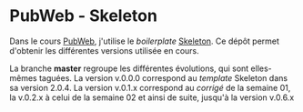 # PubWeb - Skeleton

Dans le cours [PubWeb](https://github.com/iGormilhit/pubweb/), j'utilise le *boilerplate* [Skeleton](http://getskeleton.com). Ce dépôt permet d'obtenir les différentes versions utilisée en cours.

La branche **master** regroupe les différentes évolutions, qui sont elles-mêmes taguées. La version v.0.0.0 correspond au *template* Skeleton dans sa version 2.0.4. La version v.0.1.x correspond au *corrigé* de la semaine 01, la v.0.2.x à celui de la semaine 02 et ainsi de suite, jusqu'à la version v.0.6.x
